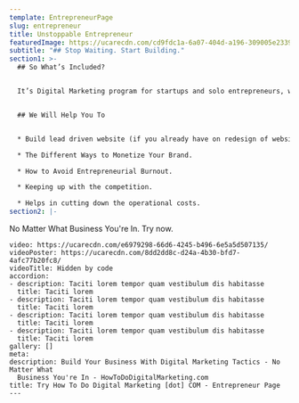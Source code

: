 ```yaml
---
template: EntrepreneurPage
slug: entrepreneur
title: Unstoppable Entrepreneur
featuredImage: https://ucarecdn.com/cd9fdc1a-6a07-404d-a196-309005e23399/-/preview/-/grayscale/
subtitle: "## Stop Waiting. Start Building."
section1: >-
  ## So What’s Included?


  It’s Digital Marketing program for startups and solo entrepreneurs, who want to earn seven-figure income. When your business targets go off track, you ruined your peace of mind and end up with so much stress. Doing all the business task all alone is the most common mistake all entrepreneur do. Building business feels like trying to find a way to new destination without a map. There is so much to do that you barely have time to think as your mind is clouded by endless to-do list. We provide everything that you need to take your business idea live & turn it into a profitable and growing online business!


  ## We Will Help You To


  * Build lead driven website (if you already have on redesign of website).

  * The Different Ways to Monetize Your Brand.

  * How to Avoid Entrepreneurial Burnout.

  * Keeping up with the competition.

  * Helps in cutting down the operational costs.
section2: |-
  ```
  No Matter What Business You're In. Try now.
  ```
video: https://ucarecdn.com/e6979298-66d6-4245-b496-6e5a5d507135/
videoPoster: https://ucarecdn.com/8dd2dd8c-d24a-4b30-bfd7-4afc77b20fc8/
videoTitle: Hidden by code
accordion:
  - description: Taciti lorem tempor quam vestibulum dis habitasse
    title: Taciti lorem
  - description: Taciti lorem tempor quam vestibulum dis habitasse
    title: Taciti lorem
  - description: Taciti lorem tempor quam vestibulum dis habitasse
    title: Taciti lorem
  - description: Taciti lorem tempor quam vestibulum dis habitasse
    title: Taciti lorem
gallery: []
meta:
  description: Build Your Business With Digital Marketing Tactics - No Matter What
    Business You're In - HowToDoDigitalMarketing.com
  title: Try How To Do Digital Marketing [dot] COM - Entrepreneur Page
---
```

